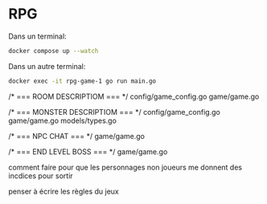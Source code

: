 # RPG

Dans un terminal:
```bash
docker compose up --watch
```

Dans un autre terminal:
```bash
docker exec -it rpg-game-1 go run main.go
```


/* === ROOM DESCRIPTIOM === */
config/game_config.go
game/game.go

/* === MONSTER DESCRIPTIOM === */
config/game_config.go
game/game.go
models/types.go


/* === NPC CHAT === */
game/game.go


/* === END LEVEL BOSS === */
game/game.go


comment faire pour que les personnages non joueurs me donnent des incdices pour sortir

penser à écrire les règles du jeux